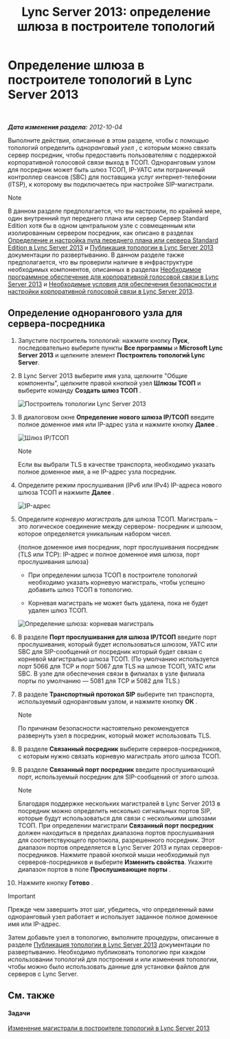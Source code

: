 ﻿---
title: 'Lync Server 2013: определение шлюза в построителе топологий'
TOCTitle: Определение шлюза в построителе топологий
ms:assetid: 456e5a96-d9f6-42a6-862c-a69464391628
ms:mtpsurl: https://technet.microsoft.com/ru-ru/library/Gg425945(v=OCS.15)
ms:contentKeyID: 49309627
ms.date: 05/19/2016
mtps_version: v=OCS.15
ms.translationtype: HT
---

# Определение шлюза в построителе топологий в Lync Server 2013

 

_**Дата изменения раздела:** 2012-10-04_

Выполните действия, описанные в этом разделе, чтобы с помощью топологий определить *одноранговый узел* , с которым можно связать сервер посредник, чтобы предоставить пользователям с поддержкой корпоративной голосовой связи выход в ТСОП. Одноранговым узлом для посредник может быть шлюз ТСОП, IP-УАТС или пограничный контроллер сеансов (SBC) для поставщика услуг интернет-телефонии (ITSP), к которому вы подключаетесь при настройке SIP-магистрали.

> [!note]  
> В данном разделе предполагается, что вы настроили, по крайней мере, один внутренний пул переднего плана или сервер Сервер Standard Edition хотя бы в одном центральном узле с совмещенным или изолированным сервером посредник, как описано в разделах <a href="lync-server-2013-define-and-configure-a-front-end-pool-or-standard-edition-server.md">Определение и настройка пула переднего плана или сервера Standard Edition в Lync Server 2013</a> и <a href="lync-server-2013-publish-the-topology.md">Публикация топологии в Lync Server 2013</a> документации по развертыванию. В данном разделе также предполагается, что вы проверили наличие в инфраструктуре необходимых компонентов, описанных в разделах <a href="lync-server-2013-software-prerequisites-for-enterprise-voice.md">Необходимое программное обеспечение для корпоративной голосовой связи в Lync Server 2013</a> и <a href="lync-server-2013-security-and-configuration-prerequisites-for-enterprise-voice.md">Необходимые условия для обеспечения безопасности и настройки корпоративной голосовой связи в Lync Server 2013</a>.

## Определение однорангового узла для сервера-посредника

1.  Запустите построитель топологий: нажмите кнопку **Пуск**, последовательно выберите пункты **Все программы** и **Microsoft Lync Server 2013** и щелкните элемент **Построитель топологий Lync Server**.

2.  В Lync Server 2013 выберите имя узла, щелкните "Общие компоненты", щелкните правой кнопкой узел **Шлюзы ТСОП** и выберите команду **Создать шлюз ТСОП** .
    
    ![Построитель топологии Lync Server 2013](images/Gg425945.d898c3c1-8798-4b74-8f02-b994ef3db4c1(OCS.15).png "Построитель топологии Lync Server 2013")

3.  В диалоговом окне **Определение нового шлюза IP/ТСОП** введите полное доменное имя или IP-адрес узла и нажмите кнопку **Далее** .
    
    ![Шлюз IP/ТСОП](images/Gg425945.8017ba5e-41bc-48d4-97d9-fd306cd322b8(OCS.15).png "Шлюз IP/ТСОП")
    
    > [!note]  
    > Если вы выбрали TLS в качестве транспорта, необходимо указать полное доменное имя, а не IP-адрес узла посредник.

4.  Определите режим прослушивания (IPv6 или IPv4) IP-адреса нового шлюза ТСОП и нажмите **Далее** .
    
    ![IP-адрес](images/Gg425945.c7fc0d12-adc8-45a7-aca1-b376e1d2fcec(OCS.15).png "IP-адрес")

5.  Определите *корневую магистраль* для шлюза ТСОП. Магистраль – это логическое соединение между сервером- посредник и шлюзом, которое определяется уникальным набором чисел.
    
    {полное доменное имя посредник, порт прослушивания посредник (TLS или TCP): IP-адрес и полное доменное имя шлюза, порт прослушивания шлюза}
    
      - При определении шлюза ТСОП в построителе топологий необходимо указать корневую магистраль, чтобы успешно добавить шлюз ТСОП в топологию.
    
      - Корневая магистраль не может быть удалена, пока не будет удален шлюз ТСОП.
    
    ![Определение шлюза: корневая магистраль](images/Gg425945.3b030757-eb35-4616-bb6b-74ee67507e3d(OCS.15).png "Определение шлюза: корневая магистраль")

6.  В разделе **Порт прослушивания для шлюза IP/ТСОП** введите порт прослушивания, который будет использоваться шлюзом, УАТС или SBC для SIP-сообщений от посредник который будет связан с корневой магистралью шлюза ТСОП. (По умолчанию используется порт 5066 для TCP и порт 5067 для TLS на шлюзе ТСОП, УАТС или SBC. В узле для обеспечения связи в филиалах в узле филиала порты по умолчанию — 5081 для TCP и 5082 для TLS.)

7.  В разделе **Транспортный протокол SIP** выберите тип транспорта, используемый одноранговым узлом, и нажмите кнопку **ОК** .
    
    > [!note]  
    > По причинам безопасности настоятельно рекомендуется развернуть узел в посредник, который может использовать TLS.

8.  В разделе **Связанный посредник** выберите серверов-посредников, с которым нужно связать корневую магистраль этого шлюза ТСОП.

9.  В разделе **Связанный порт посредник** введите прослушивающий порт, используемый посредник для SIP-сообщений от этого шлюза.
    
    > [!note]  
    > Благодаря поддержке нескольких магистралей в Lync Server 2013 в посредник можно определить несколько сигнальных портов SIP, которые будут использоваться для связи с несколькими шлюзами ТСОП. При определении магистрали <strong>Связанный порт посредник</strong> должен находиться в пределах диапазона портов прослушивания для соответствующего протокола, разрешенного посредник. Этот диапазон портов определяется в Lync Server 2013 и пулах серверов-посредников. Нажмите правой кнопкой мыши необходимый пул серверов-посредников и выберите <strong>Изменить свойства</strong>. Укажите диапазон портов в поле <strong>Прослушивающие порты</strong> .

10. Нажмите кнопку **Готово** .

> [!important]  
> Прежде чем завершить этот шаг, убедитесь, что определенный вами одноранговый узел работает и использует заданное полное доменное имя или IP-адрес.

Затем добавьте узел в топологию, выполните процедуры, описанные в разделе [Публикация топологии в Lync Server 2013](lync-server-2013-publish-the-topology.md) документации по развертыванию. Необходимо публиковать топологию при каждом использовании топологий для построения и или изменения топологии, чтобы можно было использовать данные для установки файлов для серверов с Lync Server.

## См. также

#### Задачи

[Изменение магистрали в построителе топологий в Lync Server 2013](lync-server-2013-modify-a-trunk-in-topology-builder.md)


